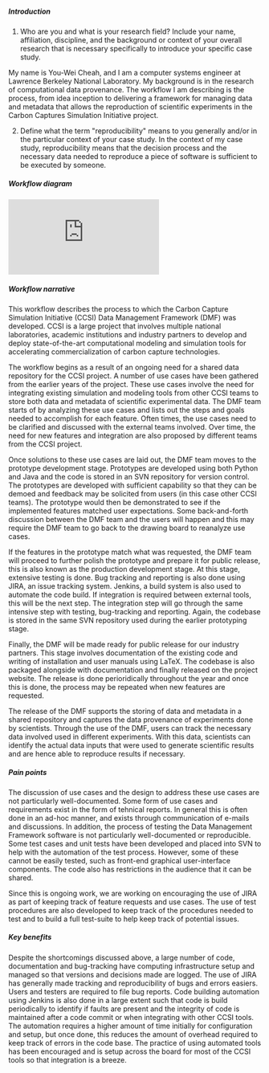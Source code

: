##### Introduction

1) Who are you and what is your research field? Include your name, affiliation, discipline, and the background or context of your overall research that is necessary specifically to introduce your specific case study.

My name is You-Wei Cheah, and I am a computer systems engineer at Lawrence Berkeley National Laboratory. My background is in the research of computational data provenance. The workflow I am describing is the process, from idea inception to delivering a framework for managing data and metadata that allows the reproduction of scientific experiments in the Carbon Captures Simulation Initiative project.

2) Define what the term "reproducibility" means to you generally and/or in the particular context of your case study.
In the context of my case study, reproducibility means that the decision process and the necessary data needed to reproduce a piece of software is sufficient to be executed by someone.

##### Workflow diagram
![](https://github.com/yocheah/repro-case-studies/tree/master/case-studies/ycheah.pdf)

##### Workflow narrative
This workflow describes the process to which the Carbon Capture Simulation Initiative (CCSI) Data Management Framework (DMF) was developed. CCSI is a large project that involves multiple national laboratories, academic institutions and industry partners to develop and deploy state-of-the-art computational modeling and simulation tools for accelerating commercialization of carbon capture technologies.

The workflow begins as a result of an ongoing need for a shared data repository for the CCSI project. A number of use cases have been gathered from the earlier years of the project. These use cases involve the need for integrating existing simulation and modeling tools from other CCSI teams to store both data and metadata of scientific experimental data. The DMF team starts of by analyzing these use cases and lists out the steps and goals needed to accomplish for each feature. Often times, the use cases need to be clarified and discussed with the external teams involved. Over time, the need for new features and integration are also proposed by different teams from the CCSI project.

Once solutions to these use cases are laid out, the DMF team moves to the prototype development stage. Prototypes are developed using both Python and Java and the code is stored in an SVN repository for version control. The prototypes are developed with sufficient capability so that they can be demoed and feedback may be solicited from users (in this case other CCSI teams). The prototype would then be demonstrated to see if the implemented features matched user expectations. Some back-and-forth discussion between the DMF team and the users will happen and this may require the DMF team to go back to the drawing board to reanalyze use cases.

If the features in the prototype match what was requested, the DMF team will proceed to further polish the prototype and prepare it for public release, this is also known as the production development stage. At this stage, extensive testing is done. Bug tracking and reporting is also done using JIRA, an issue tracking system. Jenkins, a build system is also used to automate the code build. If integration is required between external tools, this will be the next step. The integration step will go through the same intensive step with testing, bug-tracking and reporting. Again, the codebase is stored in the same SVN repository used during the earlier prototyping stage.

Finally, the DMF will be made ready for public release for our industry partners. This stage involves documentation of the existing code and writing of installation and user manuals using LaTeX. The codebase is also packaged alongside with documentation and finally released on the project website. The release is done perioridically throughout the year and once this is done, the process may be repeated when new features are requested.

The release of the DMF supports the storing of data and metadata in a shared repository and captures the data provenance of experiments done by scientists. Through the use of the DMF, users can track the necessary data involved used in different experiments. With this data, scientists can identify the actual data inputs that were used to generate scientific results and are hence able to reproduce results if necessary.

##### Pain points
The discussion of use cases and the design to address these use cases are not particularly well-documented. Some form of use cases and requirements exist in the form of tehnical reports. In general this is often done in an ad-hoc manner, and exists through communication of e-mails and discussions. In addition, the process of testing the Data Management Framework software is not particularly well-documented or reproducible. Some test cases and unit tests have been developed and placed into SVN to help with the automation of the test process. However, some of these cannot be easily tested, such as front-end graphical user-interface components. The code also has restrictions in the audience that it can be shared.

Since this is ongoing work, we are working on encouraging the use of JIRA as part of keeping track of feature requests and use cases. The use of test procedures are also developed to keep track of the procedures needed to test and to build a full test-suite to help keep track of potential issues.

##### Key benefits
Despite the shortcomings discussed above, a large number of code, documentation and bug-tracking have computing infrastructure setup and managed so that versions and decisions made are logged. The use of JIRA has generally made tracking and reproducibility of bugs and errors easiers. Users and testers are required to file bug reports. Code building automation using Jenkins is also done in a large extent such that code is build periodically to identify if faults are present and the integrity of code is maintained after a code commit or when integrating with other CCSI tools. The automation requires a higher amount of time initially for configuration and setup, but once done, this reduces the amount of overhead required to keep track of errors in the code base. The practice of using automated tools has been encouraged and is setup across the board for most of the CCSI tools so that integration is a breeze.
